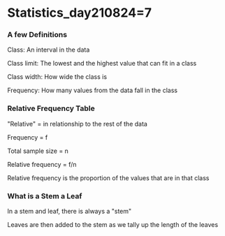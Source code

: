 # Statistics_day210824=7

### A few Definitions

Class: An interval in the data

Class limit: The lowest and the highest value that can fit in a class

Class width: How wide the class is

Frequency: How many values from the data fall in the class

### Relative Frequency Table

"Relative" = in relationship to the rest of the data

Frequency = f

Total sample size = n

Relative frequency = f/n

Relative frequency is the proportion of the values that are in that class

### What is a Stem a Leaf

In a stem and leaf, there is always a "stem"

Leaves are then added to the stem as we tally up the length of the leaves